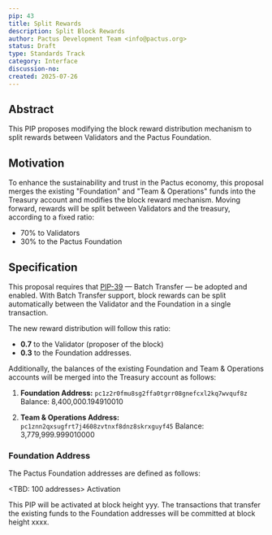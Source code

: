 ```yaml
---
pip: 43
title: Split Rewards
description: Split Block Rewards
author: Pactus Development Team <info@pactus.org>
status: Draft
type: Standards Track
category: Interface
discussion-no:
created: 2025-07-26
---
```


## Abstract

This PIP proposes modifying the block reward distribution mechanism to split rewards between
Validators and the Pactus Foundation.

## Motivation

To enhance the sustainability and trust in the Pactus economy,
this proposal merges the existing "Foundation" and "Team & Operations" funds into the Treasury account and
modifies the block reward mechanism.
Moving forward, rewards will be split between Validators and the treasury, according to a fixed ratio:

- 70% to Validators
- 30% to the Pactus Foundation

## Specification

This proposal requires that [PIP-39](https://pips.pactus.org/PIPs/pip-39) — Batch Transfer — be adopted and enabled.
With Batch Transfer support, block rewards can be split automatically between
the Validator and the Foundation in a single transaction.

The new reward distribution will follow this ratio:

- **0.7** to the Validator (proposer of the block)
- **0.3** to the Foundation addresses.

Additionally, the balances of the existing Foundation and Team & Operations accounts will be merged into
the Treasury account as follows:

1. **Foundation Address:**
   `pc1z2r0fmu8sg2ffa0tgrr08gnefcxl2kq7wvquf8z`
   Balance: 8,400,000.194910010

2. **Team & Operations Address:**
   `pc1znn2qxsugfrt7j4608zvtnxf8dnz8skrxguyf45`
   Balance: 3,779,999.999010000


### Foundation Address

The Pactus Foundation addresses are defined as follows:

<TBD: 100 addresses>
Activation

This PIP will be activated at block height yyy.
The transactions that transfer the existing funds to the Foundation addresses will be committed at block height xxxx.
